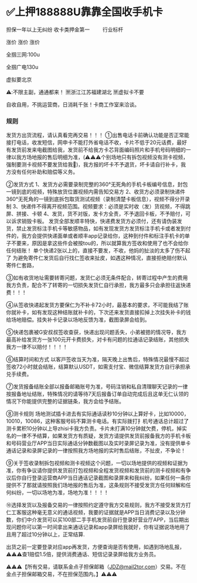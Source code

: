# ✅上押188888U靠靠全国收手机卡

担保一年以上无纠纷
收卡类押金第一
        行业标杆

涨价 涨价 涨价

全掴三网:100u

全掴广电130u

虚拟要北京

⚠️:不限主副，通通都来！
🈲浙江江苏福建湖北
🈲虚拟卡不要

自收自用，不挑运营商，日消耗千张！卡商工作室来洽谈。


### 规则 

发货方出货流程，请认真看完再交易！！！
①出售电话卡前确认功能是否正常能接打电话，收发短信，网申卡不能打外省电话不收，卡片不低于20元话费，最好有发货前发来电截图给我，发货前不给我方卡芯背面编码照片和手机号码明细的一律以我方场地报的售后明细为准，(⚠️⚠️⚠️个别场地只有拆包视频没有测卡视频，强制要测卡视频不要发货给我🚫)，我方报的坏卡不予退货，坏卡请自行补卡，我方没有任何补助和赔偿等义务。

②发货方式
1、发货方必需要录制完整的360°无死角的手机卡板编号信息，封包一镜到底的视频，特殊放货位置视频内需告知交易方
2、收货方必须录制快递件360°无死角的一镜到底拆包取货测试视频（录制清楚卡板信息），视频不得分开录制
3、快递件不得离开视频范围。视频要求：必须是实时收（发）货视频，不得跳屏、拼接、卡顿
4、发货，货不对版，发卡方全责，不予退回卡板，不予赔付，可以诉求销毁卡板。
发货全部发顺丰特快，快递费发货方必须付，还有请伪装发货，禁止发货标注手机卡等敏感物品，如有发现发货方发货标注手机卡或者发到付件的，我方会提供快递面单或者顺丰app记录给你，这种到付件和标注手机卡的单子不要来，原因是拿这些件会被按tou的，所以就算我方签收和使用了也不会给你任何结账！
单个快递2张以上的，直接不要发，不收，他妈的扯淡的太多了伤不起了
为避免寄件仁发货后自行找仁签收来扯皮，如遇这种情况，直接拒绝赔付默认寄件仁套路，

③如有收货地址需要转寄问题，发货仁必须无条件配合，转寄过程中产生的费用我方负责，配合不了转寄的一切损失发货仁自行承担，我方最多只会承担往返快递费！！！

④从签收快递起发货方要保仁为不补卡72小时，最基本的要求，不可能我结了账你就补卡，如有发现这种结账就补卡的，下次还来发货直接扣掉上次挂失补卡的钱给场地赔偿。挂失补卡记录以场地反馈为准，截图录屏会给到。

⑤快递包裹被G安叔叔签收查获，快递出现问题丢失，小弟被摁的情况导，我方最高补给发货方一张100元开卡费损失，对卡有问题的拉通话记录结账，其他损失我方一律不以赔付！！！！

⑥结算时间和方式
以客戸签收当天为准，隔天晚上出售后，特殊情况最慢不超过签收72小时就会结账，结算默认USDT，如需支付宝、微信结算发货方自行承担承兑手续费。

⑦发货报备结账全部以报备邮箱账号为准，号码注销和私自清理聊天记录的一律按报备地址结账，特殊情况的请等待7天后报备订单自动完成后且这单无仁认领的情况下你能提供完整的证据链条，我方会给予结账。

⑧测卡规则
场地测试插卡进去有实际通话读秒10分钟以上算好卡，比如10000，10010，10086，这种客服号码不算测卡电话。有实际拨打扌机号通话总计超过了测卡累积10分钟以上导zhisi卡我方负责。卡片未打满10分钟就欠费，停机，掉实名的一律不予结算，如果发货方有质疑，发货方请提供发货前报备我方的手机卡板和号码营业厅APP当日实际通话分钟数截图以及实时录屏记录为准，没有提供单卡通话记录和录屏记录的一律按照我方场地报的实时售后结账，不扯皮，不争论！

⑨关于签收录制拆包视频和测卡视频这个问题，一切以场地提供的视频和证据为准，你有争议请你提供发货前打包视频和全程发货视频和发货前的测卡视频和有争议后你自行登录运营商APP当日通话记录截图和录屏来和我纠纷，如果任何一条你提供不了那就请按照我们场地报的售后为准，这条规则不接受发货方任何辩解和任何纠纷，一切以场地为准，场地为准！！！！

⑩选择发货以及报备交易的一律按照约定遵守我方交易规则，我方不接受发货方打仁工客服这种毫无意义的通话视频，我要的证据就是APP当日消费记录以及分钟数，你们中介发货可以买100部二手手机发货前自行登录好营业厅APP，当后期出现问题你可以第一时间拿出来通话记录和app录屏给我就好，你有证据说场地用了且用了超过10分钟以上，正常结算.


出货之前一定要登录对应app再发货，方便查询是否有使用，如遇到场地乱报，⚠️⚠️⚠️查1赔偿1.5倍，提供消费通话、短信记录录屏给我方业务员。


⚠️⚠️⚠️【所有交易，请联系金点子担保邮箱（JDZ@mail2tor.com）交易。不在金点子担保邮箱交易，不在担保范围内。】⚠️⚠️⚠️
